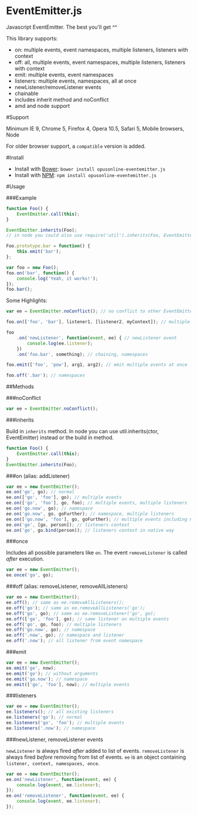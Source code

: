 EventEmitter.js
===============

Javascript EventEmitter. The best you'll get ^^

This library supports:
* on: multiple events, event namespaces, multiple listeners, listeners with context
* off: all, multiple events, event namespaces, multiple listeners, listeners with context
* emit: multiple events, event namespaces
* listeners: multiple events, namespaces, all at once
* newListener/removeListener events
* chainable
* includes inherit method and noConflict
* amd and node support

#Support

Minimum IE 9, Chrome 5, Firefox 4, Opera 10.5, Safari 5, Mobile browsers, Node

For older browser support, a `compatible` version is added.

#Install

* Install with [Bower](http://bower.io): `bower install opusonline-eventemitter.js`
* Install with [NPM](https://www.npmjs.org/): `npm install opusonline-eventemitter.js`

#Usage

###Example

```javascript
function Foo() {
	EventEmitter.call(this);
}

EventEmitter.inherits(Foo);
// in node you could also use require('util').inherits(Foo, EventEmitter);

Foo.prototype.bar = function() {
	this.emit('bar');
};

var foo = new Foo();
foo.on('bar', function() {
	console.log('Yeah, it works!');
});
foo.bar();
```

Some Highlights:

```javascript
var ee = EventEmitter.noConflict(); // no conflict to other EventEmitter implementations

foo.on(['foo', 'bar'], listener1, [listener2, myContext]); // multiple events, multiple listener, listeners context

foo
	.on('newListener', function(event, ee) { // newListener event
		console.log(ee.listener);
	})
	.on('foo.bar', something); // chaining, namespaces

foo.emit(['foo', 'pow'], arg1, arg2); // emit multiple events at once

foo.off('.bar'); // namespaces
```
##Methods

###noConflict

```javascript
var ee = EventEmitter.noConflict();
```

###inherits

Build in `inherits` method. In node you can use util.inherits(ctor, EventEmitter) instead or the build in method.

```javascript
function Foo() {
	EventEmitter.call(this);
}
EventEmitter.inherits(Foo);
```

###on (alias: addListener)

```javascript
var ee = new EventEmitter();
ee.on('go', go); // normal
ee.on(['go', 'foo'], go); // multiple events
ee.on(['go', 'foo'], go, foo); // multiple events, multiple listeners
ee.on('go.now', go); // namespace
ee.on('go.now', go, goFurther); // namespace, multiple listeners
ee.on(['go.now', 'foo'], go, goFurther); // multiple events including namespace, multiple listeners
ee.on('go', [go, person]); // listeners context
ee.on('go', go.bind(person)); // listeners context in native way
```

###once

Includes all possible parameters like `on`. The event `removeListener` is called *after* execution.

```javascript
var ee = new EventEmitter();
ee.once('go', go);
```

###off (alias: removeListener, removeAllListeners)

```javascript
var ee = new EventEmitter();
ee.off(); // same as ee.removeAllListeners();
ee.off('go'); // same as ee.removeAllListeners('go');
ee.off('go', go); // same as ee.removeListener('go', go);
ee.off(['go', 'foo'], go); // same listener on multiple events
ee.off('go', go, foo); // multiple listeners
ee.off('go.now', go); // namespace
ee.off('.now', go); // namespace and listener
ee.off('.now'); // all listener from event namespace
```

###emit

```javascript
var ee = new EventEmitter();
ee.emit('go', now);
ee.emit('go'); // without arguments
ee.emit('go.now'); // namespace
ee.emit(['go', 'foo'], now); // multiple events
```

###listeners

```javascript
var ee = new EventEmitter();
ee.listeners(); // all existing listeners
ee.listeners('go'); // normal
ee.listeners('go', 'foo'); // multiple events
ee.listeners('.now'); // namespace
```

###newListener, removeListener events

`newListener` is always fired *after* added to list of events. `removeListener` is always fired *before* removing from list of events.
`ee` is an object containing `listener, context, namespaces, once`.

```javascript
var ee = new EventEmitter();
ee.on('newListener', function(event, ee) {
	console.log(event, ee.listener);
});
ee.on('removeListener', function(event, ee) {
	console.log(event, ee.listener);
});
```
